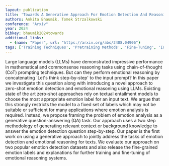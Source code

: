 ```yaml
---
layout: publication
title: 'Towards A Generative Approach For Emotion Detection And Reasoning'
authors: Ankita Bhaumik, Tomek Strzalkowski
conference: "Arxiv"
year: 2024
bibkey: bhaumik2024towards
additional_links:
  - {name: "Paper", url: "https://arxiv.org/abs/2408.04906"}
tags: ['Training Techniques', 'Pretraining Methods', 'Fine-Tuning', 'Interpretability and Explainability', 'Prompting', 'Applications']
---
```

Large language models (LLMs) have demonstrated impressive performance in
mathematical and commonsense reasoning tasks using chain-of-thought (CoT)
prompting techniques. But can they perform emotional reasoning by concatenating
`Let's think step-by-step' to the input prompt? In this paper we investigate
this question along with introducing a novel approach to zero-shot emotion
detection and emotional reasoning using LLMs. Existing state of the art
zero-shot approaches rely on textual entailment models to choose the most
appropriate emotion label for an input text. We argue that this strongly
restricts the model to a fixed set of labels which may not be suitable or
sufficient for many applications where emotion analysis is required. Instead,
we propose framing the problem of emotion analysis as a generative
question-answering (QA) task. Our approach uses a two step methodology of
generating relevant context or background knowledge to answer the emotion
detection question step-by-step. Our paper is the first work on using a
generative approach to jointly address the tasks of emotion detection and
emotional reasoning for texts. We evaluate our approach on two popular emotion
detection datasets and also release the fine-grained emotion labels and
explanations for further training and fine-tuning of emotional reasoning
systems.
